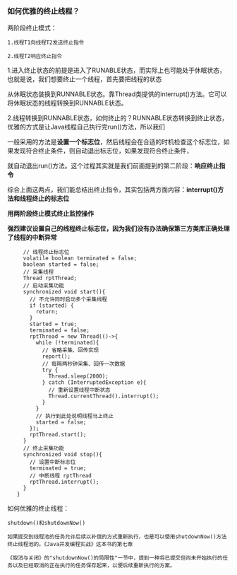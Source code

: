 ### 如何优雅的终止线程？


两阶段终止模式： 

    1.线程T1向线程T2发送终止指令
    
    2.线程T2响应终止指令

1.进入终止状态的前提是进入了RUNABLE状态，而实际上也可能处于休眠状态，也就是说，我们想要终止一个线程，首先要把线程的状态

从休眠状态装换到RUNNABLE状态。靠Thread类提供的interrupt()方法。它可以将休眠状态的线程转换到RUNNABLE状态。

2.线程转换到RUNNABLE状态，如何终止的？RUNNABLE状态转换到终止状态，优雅的方式是让Java线程自己执行完run()方法，所以我们

一般采用的方法是**设置一个标志位**，然后线程会在合适的时机检查这个标志位，如果发现符合终止条件，则自动退出标志位，如果发现符合终止条件，

就自动退出run()方法。这个过程其实就是我们前面提到的第二阶段：**响应终止指令**


综合上面这两点，我们能总结出终止指令，其实包括两方面内容：**interrupt()方法和线程终止的标志位**


**用两阶段终止模式终止监控操作**

**强烈建议设置自己的线程终止标志位，因为我们没有办法确保第三方类库正确处理了线程的中断异常**

```class Proxy {
     // 线程终止标志位
     volatile boolean terminated = false;
     boolean started = false;
     // 采集线程
     Thread rptThread;
     // 启动采集功能
     synchronized void start(){
       // 不允许同时启动多个采集线程
       if (started) {
         return;
       }
       started = true;
       terminated = false;
       rptThread = new Thread(()->{
         while (!terminated){
           // 省略采集、回传实现
           report();
           // 每隔两秒钟采集、回传一次数据
           try {
             Thread.sleep(2000);
           } catch (InterruptedException e){
             // 重新设置线程中断状态
             Thread.currentThread().interrupt();
           }
         }
         // 执行到此处说明线程马上终止
         started = false;
       });
       rptThread.start();
     }
     // 终止采集功能
     synchronized void stop(){
       // 设置中断标志位
       terminated = true;
       // 中断线程 rptThread
       rptThread.interrupt();
     }
   }
```


如何优雅的终止线程：

    shutdown()和shutdownNow()
    
    如果提交到线程池的任务允许后续以补偿的方式重新执行，也是可以使用shutdownNow()方法终止线程池的。《Java并发编程实战》这本书的第七章
    
    《取消与关闭》的"shutdownNow()的局限性"一节中，提到一种将已提交但尚未开始执行的任务以及已经取消的正在执行的任务保存起来，以便后续重新执行的方案。
    
    






















